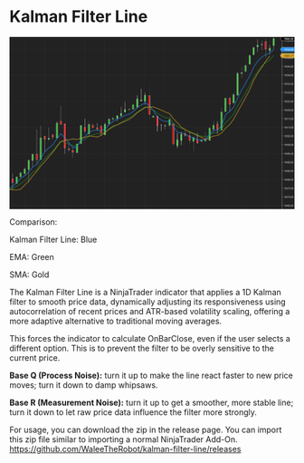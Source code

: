 # Kalman Filter Line

<img src="./screenshot.png" alt="Kalman Filter Line" style="display: block; margin: 0 auto">

Comparison:

Kalman Filter Line: Blue

EMA: Green

SMA: Gold

The Kalman Filter Line is a NinjaTrader indicator that applies a 1D Kalman filter to smooth price data, dynamically adjusting its responsiveness using autocorrelation of recent prices and ATR-based volatility scaling, offering a more adaptive alternative to traditional moving averages.

This forces the indicator to calculate OnBarClose, even if the user selects a different option. This is to prevent the filter to be overly sensitive to the current price.

**Base Q (Process Noise):** turn it up to make the line react faster to new price moves; turn it down to damp whipsaws.

**Base R (Measurement Noise):** turn it up to get a smoother, more stable line; turn it down to let raw price data influence the filter more strongly.

For usage, you can download the zip in the release page. You can import this zip file similar to importing a normal NinjaTrader Add-On. https://github.com/WaleeTheRobot/kalman-filter-line/releases

